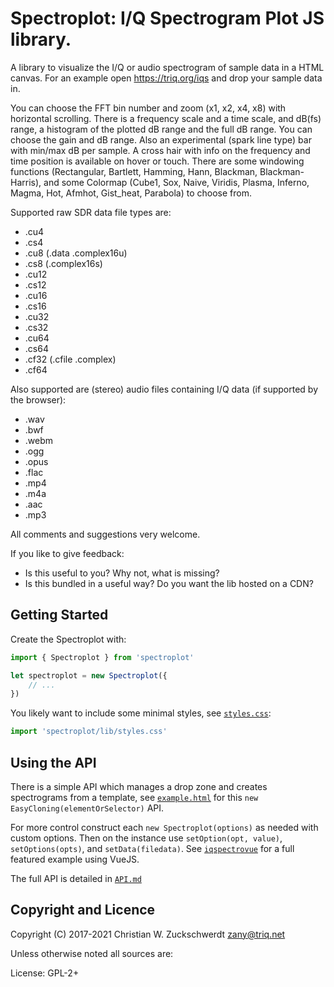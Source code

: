 # Spectroplot: I/Q Spectrogram Plot JS library.

A library to visualize the I/Q or audio spectrogram of sample data in a HTML canvas.
For an example open https://triq.org/iqs and drop your sample data in.

You can choose the FFT bin number and zoom (x1, x2, x4, x8) with horizontal scrolling.
There is a frequency scale and a time scale, and dB(fs) range,
a histogram of the plotted dB range and the full dB range. You can choose the gain and dB range.
Also an experimental (spark line type) bar with min/max dB per sample.
A cross hair with info on the frequency and time position is available on hover or touch.
There are some windowing functions (Rectangular, Bartlett, Hamming, Hann, Blackman, Blackman-Harris),
and some Colormap (Cube1, Sox, Naive, Viridis, Plasma, Inferno, Magma, Hot, Afmhot, Gist_heat, Parabola) to choose from.

Supported raw SDR data file types are:
- .cu4
- .cs4
- .cu8 (.data .complex16u)
- .cs8 (.complex16s)
- .cu12
- .cs12
- .cu16
- .cs16
- .cu32
- .cs32
- .cu64
- .cs64
- .cf32 (.cfile .complex)
- .cf64

Also supported are (stereo) audio files containing I/Q data (if supported by the browser):
- .wav
- .bwf
- .webm
- .ogg
- .opus
- .flac
- .mp4
- .m4a
- .aac
- .mp3

All comments and suggestions very welcome.

If you like to give feedback:
- Is this useful to you? Why not, what is missing?
- Is this bundled in a useful way? Do you want the lib hosted on a CDN?

## Getting Started
Create the Spectroplot with:

```js
import { Spectroplot } from 'spectroplot'

let spectroplot = new Spectroplot({
    // ...
})
```

You likely want to include some minimal styles, see [`styles.css`](lib/styles.css):
```js
import 'spectroplot/lib/styles.css'
```

## Using the API

There is a simple API which manages a drop zone and creates spectrograms from a template,
see [`example.html`](lib/example.html) for this `new EasyCloning(elementOrSelector)` API.

For more control construct each `new Spectroplot(options)` as needed with custom options.
Then on the instance use `setOption(opt, value)`, `setOptions(opts)`, and `setData(filedata)`.
See [`iqspectrovue`](https://github.com/triq-org/iqspectrovue) for a full featured example using VueJS.

The full API is detailed in [`API.md`](API.md)

## Copyright and Licence

Copyright (C) 2017-2021 Christian W. Zuckschwerdt <zany@triq.net>

Unless otherwise noted all sources are:

License: GPL-2+
